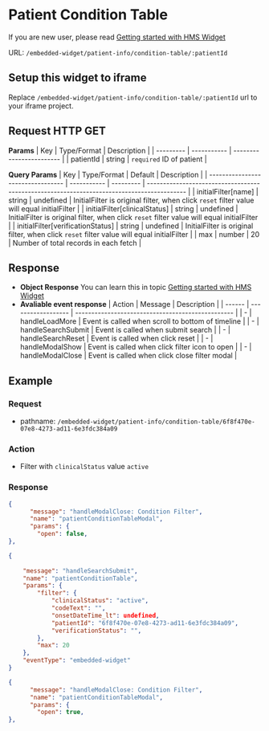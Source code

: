 # Patient Condition Table

If you are new user, please read [Getting started with HMS Widget](/embedded-widget?widget=get-started)


URL: `/embedded-widget/patient-info/condition-table/:patientId`

## Setup this widget to iframe
Replace `/embedded-widget/patient-info/condition-table/:patientId` url to your iframe project.

## Request HTTP GET
**Params**
| Key       | Type/Format | Description              |
| --------- | ----------- | ------------------------ |
| patientId | string      | `required` ID of patient |

**Query Params**
| Key                               | Type/Format | Default   | Description                                                                                |
| --------------------------------- | ----------- | --------- | ------------------------------------------------------------------------------------------ |
| initialFilter[name]               | string      | undefined | InitialFilter is original filter, when click `reset` filter value will equal initialFilter |
| initialFilter[clinicalStatus]     | string      | undefined | InitialFilter is original filter, when click `reset` filter value will equal initialFilter |
| initialFilter[verificationStatus] | string      | undefined | InitialFilter is original filter, when click `reset` filter value will equal initialFilter |
| max                               | number      | 20        | Number of total records in each fetch                                                      |

## Response
- **Object Response**
    You can learn this in topic [Getting started with HMS Widget](/embedded-widget?widget=get-started)
- **Avaliable event response**
   | Action | Message            | Description                                       |
   | ------ | ------------------ | ------------------------------------------------- |
   | -      | handleLoadMore     | Event is called when scroll to bottom of timeline |
   | -      | handleSearchSubmit | Event is called when submit search                |
   | -      | handleSearchReset  | Event is called when click reset                  |
   | -      | handleModalShow    | Event is called when click filter icon to open    |
   | -      | handleModalClose   | Event is called when click close filter modal     |

## Example

### Request
 - pathname: `/embedded-widget/patient-info/condition-table/6f8f470e-07e8-4273-ad11-6e3fdc384a09` 

### Action
 - Filter with `clinicalStatus` value `active`

### Response
```json
{
      "message": "handleModalClose: Condition Filter",
      "name": "patientConditionTableModal",
      "params": {
        "open": false,
},
```
```json
{
    
    "message": "handleSearchSubmit",
    "name": "patientConditionTable",
    "params": {
        "filter": {
            "clinicalStatus": "active",
            "codeText": "",
            "onsetDateTime_lt": undefined,
            "patientId": "6f8f470e-07e8-4273-ad11-6e3fdc384a09",
            "verificationStatus": "",
        },
        "max": 20
    },
    "eventType": "embedded-widget"
}
```
```json
{
      "message": "handleModalClose: Condition Filter",
      "name": "patientConditionTableModal",
      "params": {
        "open": true,
},
```
